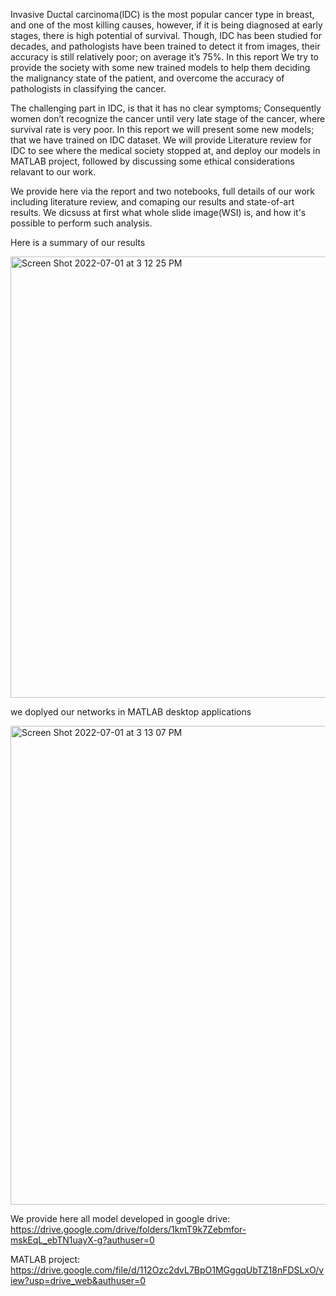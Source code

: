Invasive Ductal carcinoma(IDC) is the most popular cancer type in breast, and one of the most killing causes, however, if it is being diagnosed at early stages, there is high potential of survival. Though, IDC has been studied for decades, and pathologists have been trained to detect it from images, their accuracy is still relatively poor; on average it’s 75%. In this report We try to provide the society with some new trained models to help them deciding the malignancy state of the patient, and overcome the accuracy of pathologists in classifying the cancer.


The challenging part in IDC, is that it has no clear symptoms; Consequently women don’t recognize the cancer until very late stage of the cancer, where survival rate is very poor. In this report we will present some new models; that we have trained on IDC dataset. We will provide Literature review for IDC to see where the medical society stopped at, and deploy our models in MATLAB project, followed by discussing some ethical considerations relavant to our work.


We provide here via the report and two notebooks, full details of our work including literature review, and comaping our results and state-of-art results. We dicsuss at first what whole slide image(WSI) is, and how it's possible to perform such analysis.

Here is a summary of our results

<img width="706" alt="Screen Shot 2022-07-01 at 3 12 25 PM" src="https://user-images.githubusercontent.com/69484554/176901427-b23a71ca-e312-4f01-9f09-8d4a3c6b8247.png">
 
 
  we doplyed our networks in MATLAB desktop applications
  
  
  
<img width="766" alt="Screen Shot 2022-07-01 at 3 13 07 PM" src="https://user-images.githubusercontent.com/69484554/176901546-433948c2-4041-4fbd-b6dc-f8440ee9482b.png">


We provide here all model developed in google drive: https://drive.google.com/drive/folders/1kmT9k7Zebmfor-mskEqL_ebTN1uayX-g?authuser=0

MATLAB project: https://drive.google.com/file/d/112Ozc2dvL7BpO1MGggqUbTZ18nFDSLxO/view?usp=drive_web&authuser=0
